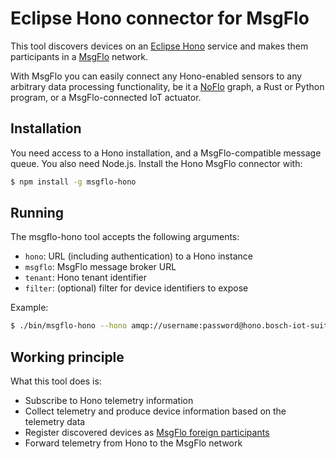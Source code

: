 Eclipse Hono connector for MsgFlo
=================================

This tool discovers devices on an [Eclipse Hono](http://www.eclipse.org/hono/) service and makes them participants in a [MsgFlo](https://msgflo.org/) network.

With MsgFlo you can easily connect any Hono-enabled sensors to any arbitrary data processing functionality, be it a [NoFlo](https://noflojs.org) graph, a Rust or Python program, or a MsgFlo-connected IoT actuator.

## Installation

You need access to a Hono installation, and a MsgFlo-compatible message queue. You also need Node.js. Install the Hono MsgFlo connector with:

```bash
$ npm install -g msgflo-hono
```

## Running

The msgflo-hono tool accepts the following arguments:

* `hono`: URL (including authentication) to a Hono instance
* `msgflo`: MsgFlo message broker URL
* `tenant`: Hono tenant identifier
* `filter`: (optional) filter for device identifiers to expose

Example:

```bash
$ ./bin/msgflo-hono --hono amqp://username:password@hono.bosch-iot-suite.com:15672 --msgflo mqtt://localhost --tenant bcx --filter xdk
```

## Working principle

What this tool does is:

* Subscribe to Hono telemetry information
* Collect telemetry and produce device information based on the telemetry data
* Register discovered devices as [MsgFlo foreign participants](https://msgflo.org/docs/foreign/)
* Forward telemetry from Hono to the MsgFlo network
